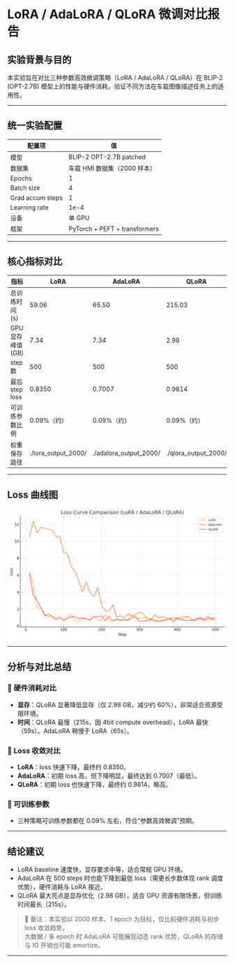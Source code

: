 # LoRA / AdaLoRA / QLoRA 微调对比报告

##  实验背景与目的

本实验旨在对比三种参数高效微调策略（LoRA / AdaLoRA / QLoRA）在 BLIP-2 (OPT-2.7B) 模型上的性能与硬件消耗，验证不同方法在车载图像描述任务上的适用性。

---

##  统一实验配置

| 配置项             | 值            |
| ------------------ | ------------- |
| 模型               | BLIP-2 OPT-2.7B patched |
| 数据集             | 车载 HMI 数据集（2000 样本） |
| Epochs             | 1             |
| Batch size         | 4             |
| Grad accum steps   | 1             |
| Learning rate      | 1e-4          |
| 设备               | 单 GPU        |
| 框架               | PyTorch + PEFT + transformers |

---

##  核心指标对比

| 指标            | LoRA         | AdaLoRA     | QLoRA       |
| --------------- | ------------ | ----------- | ----------- |
| 总训练时间 (s)  | 59.06        | 65.50       | 215.03      |
| GPU 显存峰值 (GB) | 7.34       | 7.34        | 2.98        |
| step 数         | 500          | 500         | 500         |
| 最后 step loss  | 0.8350       | 0.7007      | 0.9814      |
| 可训练参数比例   | 0.09%（约）  | 0.09%（约）  | 0.09%（约）  |
| 权重保存路径     | ./lora_output_2000/ | ./adalora_output_2000/ | ./qlora_output_2000/ |

---

##  Loss 曲线图


![LoRA Loss Curve](output.png)  


---

##  分析与对比总结

### 🔹 硬件消耗对比
- **显存**：QLoRA 显著降低显存（仅 2.98 GB，减少约 60%），非常适合资源受限环境。  
- **时间**：QLoRA 最慢（215s，因 4bit compute overhead），LoRA 最快（59s）。AdaLoRA 稍慢于 LoRA（65s）。

### 🔹 Loss 收敛对比
- **LoRA**：loss 快速下降，最终约 0.8350。
- **AdaLoRA**：初期 loss 高，但下降明显，最终达到 0.7007（最低）。
- **QLoRA**：初期 loss 也快速下降，最终约 0.9814，略高。

### 🔹 可训练参数
- 三种策略可训练参数都在 0.09% 左右，符合“参数高效微调”预期。

---

##  结论建议

- LoRA baseline 速度快，显存要求中等，适合常规 GPU 环境。
- AdaLoRA 在 500 steps 时也能下降到最低 loss（需更长步数体现 rank 调度优势），硬件消耗与 LoRA 接近。
- QLoRA 最大亮点是显存优化（2.98 GB），适合 GPU 资源有限场景，但训练时间最长（215s）。

> 📌 备注：本实验以 2000 样本、1 epoch 为目标，仅比较硬件消耗与初步 loss 收敛趋势。  
> 大数据 / 多 epoch 时 AdaLoRA 可能展现动态 rank 优势，QLoRA 的存储与 IO 开销也可能 amortize。

---

 
